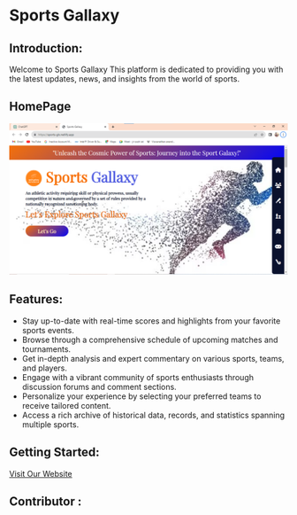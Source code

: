 # Sports Gallaxy

## Introduction:

Welcome to Sports Gallaxy This platform is dedicated to providing you with the latest updates, news, and insights from the world of sports.


## HomePage
![HomePage](./images/homepage.png)

## Features:

- Stay up-to-date with real-time scores and highlights from your favorite sports events.
 - Browse through a comprehensive schedule of upcoming matches and tournaments.
- Get in-depth analysis and expert commentary on various sports, teams, and players.
- Engage with a vibrant community of sports enthusiasts through discussion forums and comment sections.
- Personalize your experience by selecting your preferred teams to receive tailored content.
- Access a rich archive of historical data, records, and statistics spanning multiple sports.

## Getting Started:
 
 [Visit Our Website](https://sports-glx.netlify.app/)

 ## Contributor :
